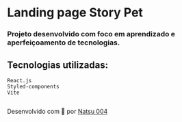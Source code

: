 # Landing page Story Pet
### Projeto desenvolvido com foco em aprendizado e aperfeiçoamento de tecnologias.

## Tecnologias utilizadas:
    React.js
    Styled-components
    Vite

<img src="./src/assets/image_preview/image-preview-story-pet.png" alt="">

Desenvolvido com 💜 por <a href="https://github.com/NatsuJr004" >Natsu 004</a>
